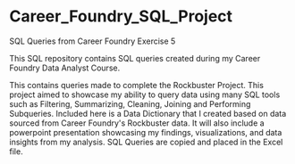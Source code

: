 # Career_Foundry_SQL_Project
SQL Queries from Career Foundry Exercise 5 

This SQL repository contains SQL queries created during my Career Foundry Data Analyst Course. 

This contains queries made to complete the Rockbuster Project. 
This project aimed to showcase my ability to query data using many SQL tools such as Filtering, Summarizing, Cleaning, Joining and Performing Subqueries.
Included here is a Data Dictionary that I created based on data sourced from Career Foundry's Rockbuster data. 
It will also include a powerpoint presentation showcasing my findings, visualizations, and data insights from my analysis. 
SQL Queries are copied and placed in the Excel file. 
